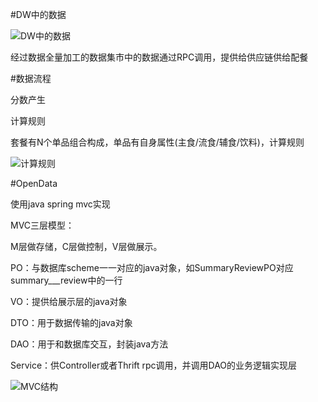 #DW中的数据

![DW中的数据](http://)

经过数据全量加工的数据集市中的数据通过RPC调用，提供给供应链供给配餐

#数据流程

分数产生

计算规则

套餐有N个单品组合构成，单品有自身属性(主食/流食/辅食/饮料)，计算规则

![计算规则]()

#OpenData

使用java spring mvc实现

MVC三层模型：

M层做存储，C层做控制，V层做展示。

PO：与数据库scheme一一对应的java对象，如SummaryReviewPO对应summary___review中的一行

VO：提供给展示层的java对象

DTO：用于数据传输的java对象

DAO：用于和数据库交互，封装java方法

Service：供Controller或者Thrift rpc调用，并调用DAO的业务逻辑实现层

![MVC结构]()